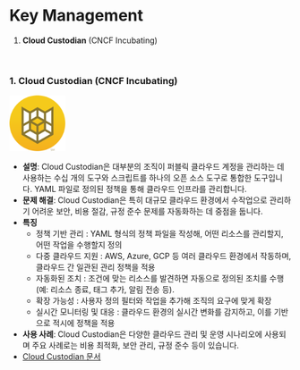 # Key Management
1. **Cloud Custodian** (CNCF Incubating)

<br>


### 1. **Cloud Custodian** (CNCF Incubating)  
<img src="./image/cloudcustodian.png" alt="" width="100"/>  

   - **설명**: Cloud Custodian은 대부분의 조직이 퍼블릭 클라우드 계정을 관리하는 데 사용하는 수십 개의 도구와 스크립트를 하나의 오픈 소스 도구로 통합한 도구입니다. YAML 파일로 정의된 정책을 통해 클라우드 인프라를 관리합니다. 
   - **문제 해결**: Cloud Custodian은 특히 대규모 클라우드 환경에서 수작업으로 관리하기 어려운 보안, 비용 절감, 규정 준수 문제를 자동화하는 데 중점을 둡니다.
   - **특징**  
     - 정책 기반 관리 : YAML 형식의 정책 파일을 작성해, 어떤 리소스를 관리할지, 어떤 작업을 수행할지 정의
     - 다중 클라우드 지원 : AWS, Azure, GCP 등 여러 클라우드 환경에서 작동하며, 클라우드 간 일관된 관리 정책을 적용
     - 자동화된 조치 : 조건에 맞는 리소스를 발견하면 자동으로 정의된 조치를 수행(예: 리소스 종료, 태그 추가, 알림 전송 등).
     - 확장 가능성 : 사용자 정의 필터와 작업을 추가해 조직의 요구에 맞게 확장
     - 실시간 모니터링 및 대응 : 클라우드 환경의 실시간 변화를 감지하고, 이를 기반으로 적시에 정책을 적용
   - **사용 사례**: Cloud Custodian은 다양한 클라우드 관리 및 운영 시나리오에 사용되며 주요 사례로는 비용 최적화, 보안 관리, 규정 준수 등이 있습니다. 
   - [Cloud Custodian 문서](https://cloudcustodian.io/docs/)
